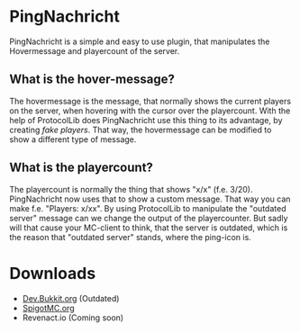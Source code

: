 # PingNachricht
PingNachricht is a simple and easy to use plugin, that manipulates the Hovermessage and playercount of the server.

## What is the hover-message?
The hovermessage is the message, that normally shows the current players on the server, when hovering with the
cursor over the playercount.
With the help of ProtocolLib does PingNachricht use this thing to its advantage, by creating *fake players*.
That way, the hovermessage can be modified to show a different type of message.

## What is the playercount?
The playercount is normally the thing that shows "x/x" (f.e. 3/20).
PingNachricht now uses that to show a custom message. That way you can make f.e. "Players: x/xx".
By using ProtocolLib to manipulate the "outdated server" message can we change the output of the playercounter.
But sadly will that cause your MC-client to think, that the server is outdated, which is the reason that
"outdated server" stands, where the ping-icon is.

# Downloads
* [Dev.Bukkit.org](https://dev.bukkit.org/projects/pingnachricht) (Outdated)
* [SpigotMC.org](https://www.spigotmc.org/resources/pingnachricht.19918/)
* Revenact.io (Coming soon)

